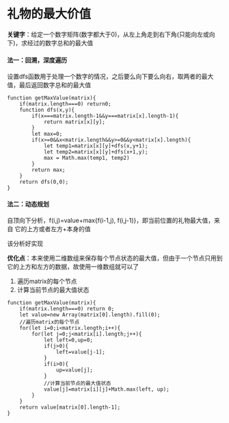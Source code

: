 # 礼物的最大价值

**关键字**：给定一个数字矩阵(数字都大于0)，从左上角走到右下角(只能向左或向下)，求经过的数字总和的最大值



#### 法一：回溯，深度遍历

设置dfs函数用于处理一个数字的情况，之后要么向下要么向右，取两者的最大值，最后返回数字总和的最大值

```
function getMaxValue(matrix){
	if(matrix.length===0) return0;
	function dfs(x,y){
		if(x===matrix.length-1&&y===matrix[x].length-1){
			return matrix[x][y];
		}
		let max=0;
		if(x>=0&&x<matrix.length&&y>=0&&y<matrix[x].length){
			let temp1=matrix[x][y]+dfs(x,y+1);
			let temp2=matrix[x][y]+dfs(x+1,y);
			max = Math.max(temp1, temp2)
		}
		return max;
	}
	return dfs(0,0);
}
```



#### 法二：动态规划

自顶向下分析，f(i,j)=value+max{f(i-1,j), f(i,j-1)}，即当前位置的礼物最大值，来自 它的上方或者左方+本身的值

该分析好实现

**优化点**：本来使用二维数组来保存每个节点状态的最大值，但由于一个节点只用到它的上方和左方的数据，故使用一维数组就可以了

1. 遍历matrix的每个节点
2. 计算当前节点的最大值状态

```
function getMaxValue(matrix){
	if(matrix.length===0) return 0;
	let value=new Array(matrix[0].length).fill(0);
	//遍历matrix的每个节点
	for(let i=0;i<matrix.length;i++){
		for(let j=0;j<matrix[i].length;j++){
			let left=0,up=0;
			if(j>0){
				left=value[j-1];
			}
			if(i>0){
				up=value[j];
			}
			//计算当前节点的最大值状态
			value[j]=matrix[i][j]+Math.max(left, up);
		}
	}
	return value[matrix[0].length-1];
}
```

